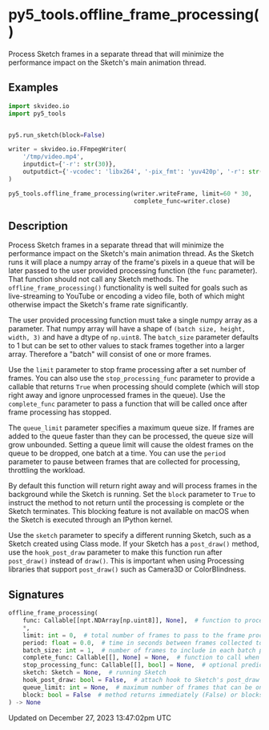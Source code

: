 # py5_tools.offline_frame_processing()

Process Sketch frames in a separate thread that will minimize the performance impact on the Sketch's main animation thread.

## Examples

<div class="example-table">

<div class="example-row"><div class="example-cell-image">

</div><div class="example-cell-code">

```python
import skvideo.io
import py5_tools


py5.run_sketch(block=False)

writer = skvideo.io.FFmpegWriter(
    '/tmp/video.mp4',
    inputdict={'-r': str(30)},
    outputdict={'-vcodec': 'libx264', '-pix_fmt': 'yuv420p', '-r': str(30)}
)

py5_tools.offline_frame_processing(writer.writeFrame, limit=60 * 30,
                                   complete_func=writer.close)
```

</div></div>

</div>

## Description

Process Sketch frames in a separate thread that will minimize the performance impact on the Sketch's main animation thread. As the Sketch runs it will place a numpy array of the frame's pixels in a queue that will be later passed to the user provided processing function (the `func` parameter). That function should not call any Sketch methods. The `offline_frame_processing()` functionality is well suited for goals such as live-streaming to YouTube or encoding a video file, both of which might otherwise impact the Sketch's frame rate significantly.

The user provided processing function must take a single numpy array as a parameter. That numpy array will have a shape of `(batch size, height, width, 3)` and have a dtype of `np.uint8`. The `batch_size` parameter defaults to 1 but can be set to other values to stack frames together into a larger array. Therefore a "batch" will consist of one or more frames.

Use the `limit` parameter to stop frame processing after a set number of frames. You can also use the `stop_processing_func` parameter to provide a callable that returns `True` when processing should complete (which will stop right away and ignore unprocessed frames in the queue). Use the `complete_func` parameter to pass a function that will be called once after frame processing has stopped.

The `queue_limit` parameter specifies a maximum queue size. If frames are added to the queue faster than they can be processed, the queue size will grow unbounded. Setting a queue limit will cause the oldest frames on the queue to be dropped, one batch at a time. You can use the `period` parameter to pause between frames that are collected for processing, throttling the workload.

By default this function will return right away and will process frames in the background while the Sketch is running. Set the `block` parameter to `True` to instruct the method to not return until the processing is complete or the Sketch terminates. This blocking feature is not available on macOS when the Sketch is executed through an IPython kernel.

Use the `sketch` parameter to specify a different running Sketch, such as a Sketch created using Class mode. If your Sketch has a `post_draw()` method, use the `hook_post_draw` parameter to make this function run after `post_draw()` instead of `draw()`. This is important when using Processing libraries that support `post_draw()` such as Camera3D or ColorBlindness.

## Signatures

```python
offline_frame_processing(
    func: Callable[[npt.NDArray[np.uint8]], None],  # function to process the Sketch's pixels, one batch at a time
    *,
    limit: int = 0,  # total number of frames to pass to the frame processing function
    period: float = 0.0,  # time in seconds between frames collected to be passed to the frame processing function (default 0 means no delay)
    batch_size: int = 1,  # number of frames to include in each batch passed to the frame processing function
    complete_func: Callable[[], None] = None,  # function to call when frame processing is complete
    stop_processing_func: Callable[[], bool] = None,  # optional predicate function that determines if frame processing should terminate
    sketch: Sketch = None,  # running Sketch
    hook_post_draw: bool = False,  # attach hook to Sketch's post_draw method instead of draw
    queue_limit: int = None,  # maximum number of frames that can be on the queue waiting to be processed
    block: bool = False  # method returns immediately (False) or blocks until function returns (True)
) -> None
```

Updated on December 27, 2023 13:47:02pm UTC
